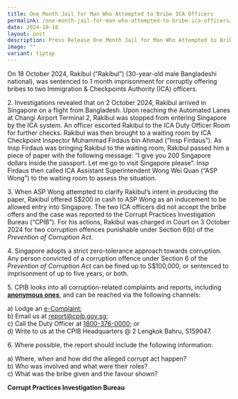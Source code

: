 ```yaml
---
title: One Month Jail for Man Who Attempted to Bribe ICA Officers
permalink: /one-month-jail-for-man-who-attempted-to-bribe-ica-officers/
date: 2024-10-18
layout: post
description: Press Release One Month Jail for Man Who Attempted to Bribe ICA Officers
image: ""
variant: tiptap
---
```

<p>On 18 October 2024, Rakibul (“Rakibul”) (30-year-old male Bangladeshi
national), was sentenced to 1 month imprisonment for corruptly offering
bribes to two Immigration &amp; Checkpoints Authority (ICA) officers.</p>
<p>2. Investigations revealed that on 2 October 2024, Rakibul arrived in
Singapore on a flight from Bangladesh. Upon reaching the Automated Lanes
at Changi Airport Terminal 2, Rakibul was stopped from entering Singapore
by the ICA system. An officer escorted Rakibul to the ICA Duty Officer
Room for further checks. Rakibul was then brought to a waiting room by
ICA Checkpoint Inspector Muhammad Firdaus bin Ahmad (“Insp Firdaus”). As
Insp Firdaus was bringing Rakibul to the waiting room, Rakibul passed him
a piece of paper with the following message: “I give you 200 Singapore
dollars inside the passport. Let me go to visit Singapore please”. Insp
Firdaus then called ICA Assistant Superintendent Wong Wei Quan (“ASP Wong”)
to the waiting room to assess the situation.</p>
<p>3. When ASP Wong attempted to clarify Rakibul’s intent in producing the
paper, Rakibul offered S$200 in cash to ASP Wong as an inducement to be
allowed entry into Singapore. The two ICA officers did not accept the bribe
offers and the case was reported to the Corrupt Practices Investigation
Bureau (“CPIB”). For his actions, Rakibul was charged in Court on 3 October
2024 for two corruption offences punishable under Section 6(b) of the <em>Prevention of Corruption Act</em>.</p>
<p>4. Singapore adopts a strict zero-tolerance approach towards corruption.
Any person convicted of a corruption offence under Section 6 of the <em>Prevention of Corruption Act</em> can
be fined up to S$100,000, or sentenced to imprisonment of up to five years,
or both.</p>
<p>5. CPIB looks into all corruption-related complaints and reports, including <strong><u>anonymous ones</u></strong>,
and can be reached via the following channels:</p>
<p>a) Lodge an <a href="https://www.cpib.gov.sg/e-services/e-complaint-for-corrupt-conduct/" rel="noopener noreferrer nofollow" target="_blank"><u>e-Complaint</u></a>;
<br>b) Email us at <a href="mailto:report@cpib.gov.sg" rel="noopener noreferrer nofollow" target="_blank"><u>report@cpib.gov.sg</u></a>;&nbsp;
<br>c) Call the Duty Officer at <a href="tel:1800-376-0000" rel="noopener noreferrer nofollow" target="_blank"><u>1800-376-0000</u></a>; or
<br>d) Write to us at the CPIB Headquarters @ 2 Lengkok Bahru, S159047.</p>
<p>6. Where possible, the report should include the following information:</p>
<p>a) Where, when and how did the alleged corrupt act happen?
<br>b) Who was involved and what were their roles?
<br>c) What was the bribe given and the favour shown?</p>
<p><strong>Corrupt Practices Investigation Bureau</strong>
</p>
<p></p>